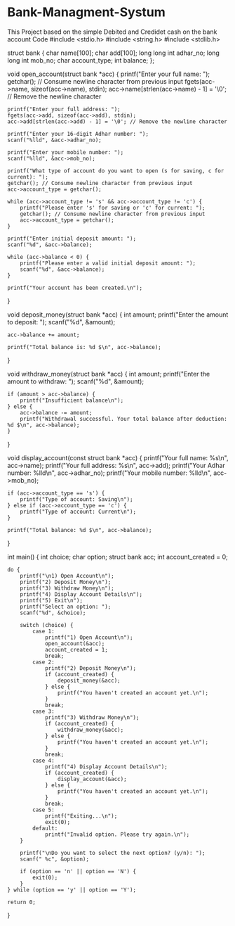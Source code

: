 # Bank-Managment-Systum
This Project based on the simple Debited and Credidet cash on the bank account
Code
#include <stdio.h>
#include <string.h>
#include <stdlib.h>

struct bank {
    char name[100];
    char add[100];
    long long int adhar_no;
    long long int mob_no;
    char account_type;
    int balance;
};

void open_account(struct bank *acc) {
    printf("Enter your full name: ");
    getchar(); // Consume newline character from previous input
    fgets(acc->name, sizeof(acc->name), stdin);
    acc->name[strlen(acc->name) - 1] = '\0'; // Remove the newline character
    
    printf("Enter your full address: ");
    fgets(acc->add, sizeof(acc->add), stdin);
    acc->add[strlen(acc->add) - 1] = '\0'; // Remove the newline character

    printf("Enter your 16-digit Adhar number: ");
    scanf("%lld", &acc->adhar_no);

    printf("Enter your mobile number: ");
    scanf("%lld", &acc->mob_no);

    printf("What type of account do you want to open (s for saving, c for current): ");
    getchar(); // Consume newline character from previous input
    acc->account_type = getchar();

    while (acc->account_type != 's' && acc->account_type != 'c') {
        printf("Please enter 's' for saving or 'c' for current: ");
        getchar(); // Consume newline character from previous input
        acc->account_type = getchar();
    }

    printf("Enter initial deposit amount: ");
    scanf("%d", &acc->balance);

    while (acc->balance < 0) {
        printf("Please enter a valid initial deposit amount: ");
        scanf("%d", &acc->balance);
    }

    printf("Your account has been created.\n");
}

void deposit_money(struct bank *acc) {
    int amount;
    printf("Enter the amount to deposit: ");
    scanf("%d", &amount);

    acc->balance += amount;

    printf("Total balance is: %d $\n", acc->balance);
}

void withdraw_money(struct bank *acc) {
    int amount;
    printf("Enter the amount to withdraw: ");
    scanf("%d", &amount);

    if (amount > acc->balance) {
        printf("Insufficient balance\n");
    } else {
        acc->balance -= amount;
        printf("Withdrawal successful. Your total balance after deduction: %d $\n", acc->balance);
    }
}

void display_account(const struct bank *acc) {
    printf("Your full name: %s\n", acc->name);
    printf("Your full address: %s\n", acc->add);
    printf("Your Adhar number: %lld\n", acc->adhar_no);
    printf("Your mobile number: %lld\n", acc->mob_no);

    if (acc->account_type == 's') {
        printf("Type of account: Saving\n");
    } else if (acc->account_type == 'c') {
        printf("Type of account: Current\n");
    }

    printf("Total balance: %d $\n", acc->balance);
}

int main() {
    int choice;
    char option;
    struct bank acc;
    int account_created = 0;

    do {
        printf("\n1) Open Account\n");
        printf("2) Deposit Money\n");
        printf("3) Withdraw Money\n");
        printf("4) Display Account Details\n");
        printf("5) Exit\n");
        printf("Select an option: ");
        scanf("%d", &choice);

        switch (choice) {
            case 1:
                printf("1) Open Account\n");
                open_account(&acc);
                account_created = 1;
                break;
            case 2:
                printf("2) Deposit Money\n");
                if (account_created) {
                    deposit_money(&acc);
                } else {
                    printf("You haven't created an account yet.\n");
                }
                break;
            case 3:
                printf("3) Withdraw Money\n");
                if (account_created) {
                    withdraw_money(&acc);
                } else {
                    printf("You haven't created an account yet.\n");
                }
                break;
            case 4:
                printf("4) Display Account Details\n");
                if (account_created) {
                    display_account(&acc);
                } else {
                    printf("You haven't created an account yet.\n");
                }
                break;
            case 5:
                printf("Exiting...\n");
                exit(0);
            default:
                printf("Invalid option. Please try again.\n");
        }

        printf("\nDo you want to select the next option? (y/n): ");
        scanf(" %c", &option);

        if (option == 'n' || option == 'N') {
            exit(0);
        }
    } while (option == 'y' || option == 'Y');

    return 0;
}
